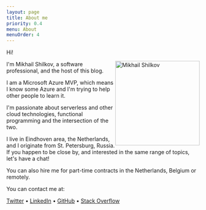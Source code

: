 ```yaml
---
layout: page
title: About me
priority: 0.4
menu: About
menuOrder: 4
---
```


Hi!

<img alt="Mikhail Shilkov" src="/about/me.jpg" style="float:right; width: 220px" />

I'm Mikhail Shilkov, a software professional, and the host of this blog. 

I am a Microsoft Azure MVP, which means I know some Azure and I'm trying to help other people to learn it. 

I'm passionate about serverless and other cloud technologies, functional programming and the intersection of the two.

I live in Eindhoven area, the Netherlands, and I originate from St. Petersburg, Russia.
If you happen to be close by, and interested in the same range of topics, let's have a chat!

You can also hire me for part-time contracts in the Netherlands, Belgium or remotely.

You can contact me at:
<p>
<a href="https://twitter.com/mikhailshilkov">Twitter</a> &#8226;
<a href="https://www.linkedin.com/in/mikhailshilkov/">LinkedIn</a> &#8226;
<a href="https://github.com/mikhailshilkov">GitHub</a> &#8226;
<a href="https://stackoverflow.com/users/1171619/mikhail">Stack Overflow</a>
</p>
